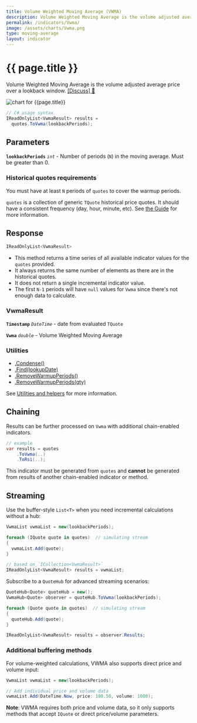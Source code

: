 ```yaml
---
title: Volume Weighted Moving Average (VWMA)
description: Volume Weighted Moving Average is the volume adjusted average price over a lookback window.
permalink: /indicators/Vwma/
image: /assets/charts/Vwma.png
type: moving-average
layout: indicator
---
```


# {{ page.title }}

Volume Weighted Moving Average is the volume adjusted average price over a lookback window.
[[Discuss] &#128172;]({{site.github.repository_url}}/discussions/657 "Community discussion about this indicator")

![chart for {{page.title}}]({{site.baseurl}}{{page.image}})

```csharp
// C# usage syntax
IReadOnlyList<VwmaResult> results =
  quotes.ToVwma(lookbackPeriods);
```

## Parameters

**`lookbackPeriods`** _`int`_ - Number of periods (`N`) in the moving average.  Must be greater than 0.

### Historical quotes requirements

You must have at least `N` periods of `quotes` to cover the warmup periods.

`quotes` is a collection of generic `TQuote` historical price quotes.  It should have a consistent frequency (day, hour, minute, etc).  See [the Guide]({{site.baseurl}}/guide/#historical-quotes) for more information.

## Response

```csharp
IReadOnlyList<VwmaResult>
```

- This method returns a time series of all available indicator values for the `quotes` provided.
- It always returns the same number of elements as there are in the historical quotes.
- It does not return a single incremental indicator value.
- The first `N-1` periods will have `null` values for `Vwma` since there's not enough data to calculate.

### VwmaResult

**`Timestamp`** _`DateTime`_ - date from evaluated `TQuote`

**`Vwma`** _`double`_ - Volume Weighted Moving Average

### Utilities

- [.Condense()]({{site.baseurl}}/utilities#condense)
- [.Find(lookupDate)]({{site.baseurl}}/utilities#find-indicator-result-by-date)
- [.RemoveWarmupPeriods()]({{site.baseurl}}/utilities#remove-warmup-periods)
- [.RemoveWarmupPeriods(qty)]({{site.baseurl}}/utilities#remove-warmup-periods)

See [Utilities and helpers]({{site.baseurl}}/utilities#utilities-for-indicator-results) for more information.

## Chaining

Results can be further processed on `Vwma` with additional chain-enabled indicators.

```csharp
// example
var results = quotes
    .ToVwma(..)
    .ToRsi(..);
```

This indicator must be generated from `quotes` and **cannot** be generated from results of another chain-enabled indicator or method.

## Streaming

Use the buffer-style `List<T>` when you need incremental calculations without a hub:

```csharp
VwmaList vwmaList = new(lookbackPeriods);

foreach (IQuote quote in quotes)  // simulating stream
{
  vwmaList.Add(quote);
}

// based on `ICollection<VwmaResult>`
IReadOnlyList<VwmaResult> results = vwmaList;
```

Subscribe to a `QuoteHub` for advanced streaming scenarios:

```csharp
QuoteHub<Quote> quoteHub = new();
VwmaHub<Quote> observer = quoteHub.ToVwma(lookbackPeriods);

foreach (Quote quote in quotes)  // simulating stream
{
  quoteHub.Add(quote);
}

IReadOnlyList<VwmaResult> results = observer.Results;
```

### Additional buffering methods

For volume-weighted calculations, VWMA also supports direct price and volume input:

```csharp
VwmaList vwmaList = new(lookbackPeriods);

// Add individual price and volume data
vwmaList.Add(DateTime.Now, price: 100.50, volume: 1000);
```

**Note**: VWMA requires both price and volume data, so it only supports methods that accept `IQuote` or direct price/volume parameters.
